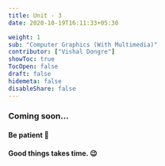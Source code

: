 ```yaml
---
title: Unit - 3
date: 2020-10-19T16:11:33+05:30

weight: 1
sub: "Computer Graphics (With Multimedia)"
contributor: ["Vishal Dongre"]
showToc: true
TocOpen: false
draft: false
hidemeta: false
disableShare: false
---
```


### Coming soon...

#### Be patient 🙂

#### Good things takes time. 😉

